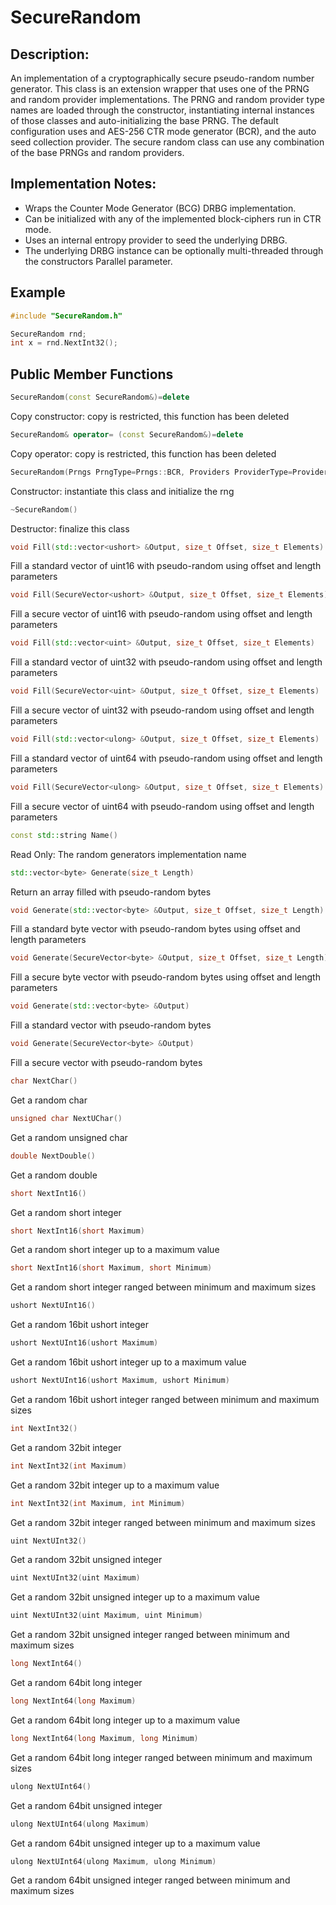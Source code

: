 # SecureRandom

## Description:
An implementation of a cryptographically secure pseudo-random number generator. 
This class is an extension wrapper that uses one of the PRNG and random provider implementations. 
The PRNG and random provider type names are loaded through the constructor, instantiating internal instances of those classes and auto-initializing the base PRNG. 
The default configuration uses and AES-256 CTR mode generator (BCR), and the auto seed collection provider. 
The secure random class can use any combination of the base PRNGs and random providers.

## Implementation Notes: 
* Wraps the Counter Mode Generator (BCG) DRBG implementation. 
* Can be initialized with any of the implemented block-ciphers run in CTR mode. 
* Uses an internal entropy provider to seed the underlying DRBG. 
* The underlying DRBG instance can be optionally multi-threaded through the constructors Parallel parameter.

## Example
```cpp
#include "SecureRandom.h"

SecureRandom rnd; 
int x = rnd.NextInt32(); 
```
       
## Public Member Functions
```cpp
SecureRandom(const SecureRandom&)=delete
```
Copy constructor: copy is restricted, this function has been deleted
 
```cpp
SecureRandom& operator= (const SecureRandom&)=delete
```
Copy operator: copy is restricted, this function has been deleted
 
```cpp
SecureRandom(Prngs PrngType=Prngs::BCR, Providers ProviderType=Providers::ACP)
```
Constructor: instantiate this class and initialize the rng
 
```cpp
~SecureRandom()
```
Destructor: finalize this class

```cpp
void Fill(std::vector<ushort> &Output, size_t Offset, size_t Elements)
```
Fill a standard vector of uint16 with pseudo-random using offset and length parameters

```cpp
void Fill(SecureVector<ushort> &Output, size_t Offset, size_t Elements)
```
Fill a secure vector of uint16 with pseudo-random using offset and length parameters

```cpp
void Fill(std::vector<uint> &Output, size_t Offset, size_t Elements)
```
Fill a standard vector of uint32 with pseudo-random using offset and length parameters

```cpp
void Fill(SecureVector<uint> &Output, size_t Offset, size_t Elements)
```
Fill a secure vector of uint32 with pseudo-random using offset and length parameters

```cpp
void Fill(std::vector<ulong> &Output, size_t Offset, size_t Elements)
```
Fill a standard vector of uint64 with pseudo-random using offset and length parameters

```cpp
void Fill(SecureVector<ulong> &Output, size_t Offset, size_t Elements)
```
Fill a secure vector of uint64 with pseudo-random using offset and length parameters

```cpp
const std::string Name()
```
Read Only: The random generators implementation name

```cpp
std::vector<byte> Generate(size_t Length)
```
Return an array filled with pseudo-random bytes

```cpp
void Generate(std::vector<byte> &Output, size_t Offset, size_t Length)
```
Fill a standard byte vector with pseudo-random bytes using offset and length parameters

```cpp
void Generate(SecureVector<byte> &Output, size_t Offset, size_t Length)
```
Fill a secure byte vector with pseudo-random bytes using offset and length parameters

```cpp
void Generate(std::vector<byte> &Output)
```
Fill a standard vector with pseudo-random bytes

```cpp
void Generate(SecureVector<byte> &Output)
```
Fill a secure vector with pseudo-random bytes

```cpp
char NextChar()
```
Get a random char

```cpp
unsigned char NextUChar()
```
Get a random unsigned char

```cpp
double NextDouble()
```
Get a random double

```cpp
short NextInt16()
```
Get a random short integer

```cpp
short NextInt16(short Maximum)
```
Get a random short integer up to a maximum value

```cpp
short NextInt16(short Maximum, short Minimum)
```
Get a random short integer ranged between minimum and maximum sizes

```cpp
ushort NextUInt16()
```
Get a random 16bit ushort integer

```cpp
ushort NextUInt16(ushort Maximum)
```
Get a random 16bit ushort integer up to a maximum value

```cpp
ushort NextUInt16(ushort Maximum, ushort Minimum)
```
Get a random 16bit ushort integer ranged between minimum and maximum sizes

```cpp
int NextInt32()
```
Get a random 32bit integer

```cpp
int NextInt32(int Maximum)
```
Get a random 32bit integer up to a maximum value

```cpp
int NextInt32(int Maximum, int Minimum)
```
Get a random 32bit integer ranged between minimum and maximum sizes

```cpp
uint NextUInt32()
```
Get a random 32bit unsigned integer

```cpp
uint NextUInt32(uint Maximum)
```
Get a random 32bit unsigned integer up to a maximum value

```cpp
uint NextUInt32(uint Maximum, uint Minimum)
```
Get a random 32bit unsigned integer ranged between minimum and maximum sizes

```cpp
long NextInt64()
```
Get a random 64bit long integer

```cpp
long NextInt64(long Maximum)
```
Get a random 64bit long integer up to a maximum value

```cpp
long NextInt64(long Maximum, long Minimum)
```
Get a random 64bit long integer ranged between minimum and maximum sizes

```cpp
ulong NextUInt64()
```
Get a random 64bit unsigned integer

```cpp
ulong NextUInt64(ulong Maximum)
```
Get a random 64bit unsigned integer up to a maximum value

```cpp
ulong NextUInt64(ulong Maximum, ulong Minimum)
```
Get a random 64bit unsigned integer ranged between minimum and maximum sizes
